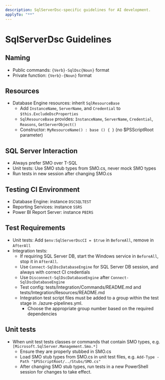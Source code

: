 ```yaml
---
description: SqlServerDsc-specific guidelines for AI development.
applyTo: "**"
---
```


# SqlServerDsc Guidelines

## Naming
- Public commands: `{Verb}-SqlDsc{Noun}` format
- Private function: `{Verb}-{Noun}` format

## Resources
- Database Engine resources: inherit `SqlResourceBase`
  - Add `InstanceName`, `ServerName`, and `Credential` to `$this.ExcludeDscProperties`
  - `SqlResourceBase` provides: `InstanceName`, `ServerName`, `Credential`, `Reasons`, `GetServerObject()`
  - Constructor: `MyResourceName() : base () { }` (no $PSScriptRoot parameter)

## SQL Server Interaction
- Always prefer SMO over T-SQL
- Unit tests: Use SMO stub types from SMO.cs, never mock SMO types
- Run tests in new session after changing SMO.cs

## Testing CI Environment
- Database Engine: instance `DSCSQLTEST`
- Reporting Services: instance `SSRS`
- Power BI Report Server: instance `PBIRS`

## Test Requirements
- Unit tests: Add `$env:SqlServerDscCI = $true` in `BeforeAll`, remove in `AfterAll`
- Integration tests:
  - If requiring SQL Server DB, start the Windows service in `BeforeAll`, stop it in `AfterAll`.
  - Use `Connect-SqlDscDatabaseEngine` for SQL Server DB session, and always with correct CI credentials
  - Use `Disconnect-SqlDscDatabaseEngine` after `Connect-SqlDscDatabaseEngine`
  - Test config: tests/Integration/Commands/README.md and tests/Integration/Resources/README.md
  - Integration test script files must be added to a group within the test stage in ./azure-pipelines.yml.
    - Choose the appropriate group number based on the required dependencies

## Unit tests
- When unit test tests classes or commands that contain SMO types, e.g. `[Microsoft.SqlServer.Management.Smo.*]`
  - Ensure they are properly stubbed in SMO.cs
  - Load SMO stub types from SMO.cs in unit test files, e.g. `Add-Type -Path "$PSScriptRoot/../Stubs/SMO.cs"`
  - After changing SMO stub types, run tests in a new PowerShell session for changes to take effect.
